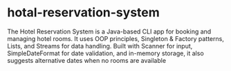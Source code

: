 # hotal-reservation-system
The Hotel Reservation System is a Java-based CLI app for booking and managing hotel rooms. It uses OOP principles, Singleton &amp; Factory patterns, Lists, and Streams for data handling. Built with Scanner for input, SimpleDateFormat for date validation, and in-memory storage, it also suggests alternative dates when no rooms are available
